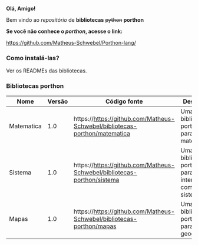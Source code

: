 **Olá, Amigo!**

Bem vindo ao *repositório* de **bibliotecas** ~~python~~ **porthon**

**Se você não conhece o *porthon*, acesse o link:**

https://github.com/Matheus-Schwebel/Porthon-lang/

### Como instalá-las?

Ver os READMEs das bibliotecas.

### Bibliotecas porthon

| Nome | Versão | Código fonte | Descrição | Autor |
|------|--------|--------------|-----------|-------|
| Matematica | 1.0 | https://https://github.com/Matheus-Schwebel/bibliotecas-porthon/matematica | Uma biblioteca porthon para a matemática. | Matheus Schwebel
| Sistema | 1.0 | https://https://github.com/Matheus-Schwebel/bibliotecas-porthon/sistema | Uma biblioteca porthon para interação com o sistema. | Matheus Schwebel
| Mapas | 1.0 | https://https://github.com/Matheus-Schwebel/bibliotecas-porthon/mapas | Uma biblioteca porthon para geografia. | Matheus Schwebel |

